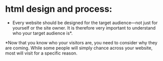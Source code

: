 # html design and process:
 
* Every website should be designed for the target audience—not just for yourself or the site owner. It is therefore very important to understand who your target audience is*.

*Now that you know who your visitors are, you need to consider why they are coming. While some people will simply chance across your website, most will visit for a specific reason.